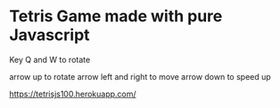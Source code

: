 # Tetris Game made with pure Javascript

Key Q and W to rotate

arrow up to rotate
arrow left and right to move
arrow down to speed up


https://tetrisjs100.herokuapp.com/

